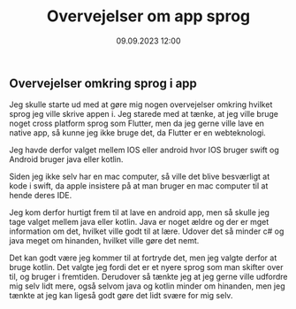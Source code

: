 ﻿---
title: Overvejelser om app sprog
date: 09.09.2023 12:00
categories: [Appudvikling]
tags: [appudvikling]
---

## Overvejelser omkring sprog i app

Jeg skulle starte ud med at gøre mig nogen overvejelser omkring hvilket sprog jeg ville skrive appen i.
Jeg starede med at tænke, at jeg ville bruge noget cross platform sprog som Flutter, 
men da jeg gerne ville lave en native app, så kunne jeg ikke bruge det, da Flutter er en webteknologi.

Jeg havde derfor valget mellem IOS eller android hvor IOS bruger swift og Android bruger java eller kotlin.

Siden jeg ikke selv har en mac computer, så ville det blive besværligt at kode i swift,
da apple insistere på at man bruger en mac computer til at hende deres IDE.

Jeg kom derfor hurtigt frem til at lave en android app, men så skulle jeg tage valget mellem java eller kotlin.
Java er noget ældre og der er mget information om det, hvilket ville godt til at lære.
Udover det så minder c# og java meget om hinanden, hvilket ville gøre det nemt.

Det kan godt være jeg kommer til at fortryde det, men jeg valgte derfor at bruge kotlin.
Det valgte jeg fordi det er et nyere sprog som man skifter over til, og bruger i fremtiden.
Derudover så tænkte jeg at jeg gerne ville udfordre mig selv lidt mere, 
også selvom java og kotlin minder om hinanden, 
men jeg tænkte at jeg kan ligeså godt gøre det lidt svære for mig selv.

